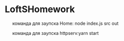# LoftSHomework
<ul> команда для заупска Home: node index.js src out</ul>
<ul>команда для заупска httpserv:yarn start</ul>